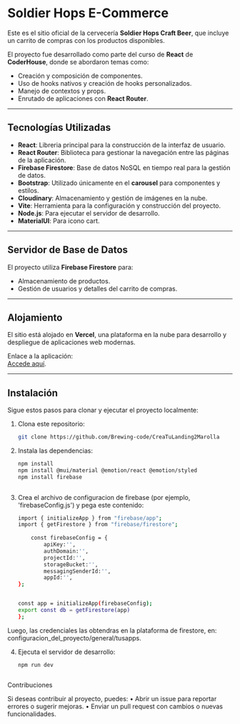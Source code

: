 # Soldier Hops E-Commerce 

Este es el sitio oficial de la cervecería **Soldier Hops Craft Beer**, que incluye un carrito de compras con los productos disponibles.  

El proyecto fue desarrollado como parte del curso de **React** de **CoderHouse**, donde se abordaron temas como:  

- Creación y composición de componentes.  
- Uso de hooks nativos y creación de hooks personalizados.  
- Manejo de contextos y props.  
- Enrutado de aplicaciones con **React Router**.  

---

## Tecnologías Utilizadas  

- **React**: Libreria principal para la construcción de la interfaz de usuario.  
- **React Router**: Biblioteca para gestionar la navegación entre las páginas de la aplicación.  
- **Firebase Firestore**: Base de datos NoSQL en tiempo real para la gestión de datos.  
- **Bootstrap**: Utilizado únicamente en el **carousel** para componentes y estilos.  
- **Cloudinary**: Almacenamiento y gestión de imágenes en la nube.  
- **Vite**: Herramienta para la configuración y construcción del proyecto.  
- **Node.js**: Para ejecutar el servidor de desarrollo.  
- **MaterialUI**: Para icono cart.
---

## Servidor de Base de Datos  

El proyecto utiliza **Firebase Firestore** para:  
- Almacenamiento de productos.  
- Gestión de usuarios y detalles del carrito de compras.  

---

## Alojamiento  

El sitio está alojado en **Vercel**, una plataforma en la nube para desarrollo y despliegue de aplicaciones web modernas.  

Enlace a la aplicación:  
[Accede aquí](https://crea-tu-landing2-marolla.vercel.app/).  

---

## Instalación  

Sigue estos pasos para clonar y ejecutar el proyecto localmente:  

1. Clona este repositorio:  
   ```bash
   git clone https://github.com/Brewing-code/CreaTuLanding2Marolla

2. Instala las dependencias:
   ```bash
   npm install
   npm install @mui/material @emotion/react @emotion/styled
   npm install firebase
 
3. Crea el archivo de configuracion de firebase (por ejemplo, 'firebaseConfig.js') y pega este contenido:
    ```bash
    import { initializeApp } from "firebase/app";
    import { getFirestore } from "firebase/firestore";
        
        const firebaseConfig = {
            apiKey:'',
            authDomain:'',
            projectId:'', 
            storageBucket:'',
            messagingSenderId:'',
            appId:'', 
    };


    const app = initializeApp(firebaseConfig);
    export const db = getFirestore(app)
    };
Luego, las credenciales las obtendras en la plataforma de firestore, en: configuracion_del_proyecto/general/tusapps.

4. Ejecuta el servidor de desarrollo:
   ```bash
   npm run dev



Contribuciones

Si deseas contribuir al proyecto, puedes:
	•	Abrir un issue para reportar errores o sugerir mejoras.
	•	Enviar un pull request con cambios o nuevas funcionalidades.
